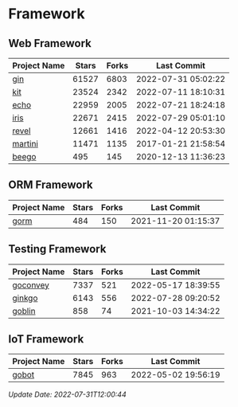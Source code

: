 # Framework

## Web Framework
| Project Name | Stars | Forks | Last Commit |
| ------------ | ----- | ----- | ----------- |
| [gin](https://github.com/gin-gonic/gin) | 61527 | 6803 | 2022-07-31 05:02:22 |
| [kit](https://github.com/go-kit/kit) | 23524 | 2342 | 2022-07-11 18:10:31 |
| [echo](https://github.com/labstack/echo) | 22959 | 2005 | 2022-07-21 18:24:18 |
| [iris](https://github.com/kataras/iris) | 22671 | 2415 | 2022-07-29 05:01:10 |
| [revel](https://github.com/revel/revel) | 12661 | 1416 | 2022-04-12 20:53:30 |
| [martini](https://github.com/go-martini/martini) | 11471 | 1135 | 2017-01-21 21:58:54 |
| [beego](https://github.com/astaxie/beego) | 495 | 145 | 2020-12-13 11:36:23 |

## ORM Framework
| Project Name | Stars | Forks | Last Commit |
| ------------ | ----- | ----- | ----------- |
| [gorm](https://github.com/jinzhu/gorm) | 484 | 150 | 2021-11-20 01:15:37 |

## Testing Framework
| Project Name | Stars | Forks | Last Commit |
| ------------ | ----- | ----- | ----------- |
| [goconvey](https://github.com/smartystreets/goconvey) | 7337 | 521 | 2022-05-17 18:39:55 |
| [ginkgo](https://github.com/onsi/ginkgo) | 6143 | 556 | 2022-07-28 09:20:52 |
| [goblin](https://github.com/franela/goblin) | 858 | 74 | 2021-10-03 14:34:22 |

## IoT Framework
| Project Name | Stars | Forks | Last Commit |
| ------------ | ----- | ----- | ----------- |
| [gobot](https://github.com/hybridgroup/gobot) | 7845 | 963 | 2022-05-02 19:56:19 |

*Update Date: 2022-07-31T12:00:44*